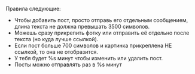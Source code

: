 Правила следующие:
- Чтобы добавить пост, просто отправь его отдельным сообщением, длина текста не должна превышать 3500 символов.
- Можешь сразу прикрепить фотку или отправить её отдельно после текста (но куда лучше ссылкой).
- Если пост больше 700 символов и картинка прикреплена НЕ ссылкой, то она не отобразится.
- У тебя будет %s минут чтобы изменить или удалить пост. 
- Посты можно отправлять раз в %s минут